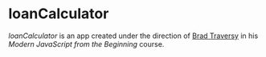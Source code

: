 # loanCalculator

*loanCalculator* is an app created under the direction of [Brad Traversy](https://www.udemy.com/modern-javascript-from-the-beginning/) in his *Modern JavaScript from the Beginning* course.
